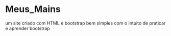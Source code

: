 # Meus_Mains
um site criado com HTML e bootstrap bem simples com o intuito de praticar e aprender bootstrap
